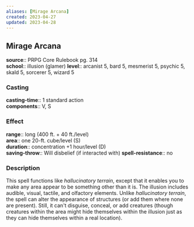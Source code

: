 ```yaml
---
aliases: [Mirage Arcana]
created: 2023-04-27
updated: 2023-04-28
---
```


## Mirage Arcana

**source**:: PRPG Core Rulebook pg. 314  
**school**:: illusion (glamer)
**level**:: arcanist 5, bard 5, mesmerist 5, psychic 5, skald 5, sorcerer 5, wizard 5

### Casting

**casting-time**:: 1 standard action  
**components**:: V, S

### Effect

**range**:: long (400 ft. + 40 ft./level)  
**area**:: one 20-ft. cube/level (S)  
**duration**:: concentration +1 hour/level (D)  
**saving-throw**:: Will disbelief (if interacted with)
**spell-resistance**:: no

### Description

This spell functions like *hallucinatory terrain*, except that it enables you to make any area appear to be something other than it is. The illusion includes audible, visual, tactile, and olfactory elements. Unlike *hallucinatory terrain*, the spell can alter the appearance of structures (or add them where none are present). Still, it can't disguise, conceal, or add creatures (though creatures within the area might hide themselves within the illusion just as they can hide themselves within a real location).
